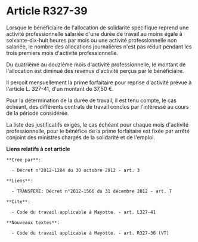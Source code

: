 # Article R327-39

Lorsque le bénéficiaire de l'allocation de solidarité spécifique reprend une activité professionnelle salariée d'une durée de
travail au moins égale à soixante-dix-huit heures par mois ou une activité professionnelle non salariée, le nombre des
allocations journalières n'est pas réduit pendant les trois premiers mois d'activité professionnelle. 

Du quatrième au douzième mois d'activité professionnelle, le montant de l'allocation est diminué des revenus d'activité
perçus par le bénéficiaire. 

Il perçoit mensuellement la prime forfaitaire pour reprise d'activité prévue à l'article L. 327-41, d'un montant de 37,50 €. 

Pour la détermination de la durée de travail, il est tenu compte, le cas échéant, des différents contrats de travail conclus
par l'intéressé au cours de la période considérée. 

La liste des justificatifs exigés, le cas échéant pour chaque mois d'activité professionnelle, pour le bénéfice de la prime
forfaitaire est fixée par arrêté conjoint des ministres chargés de la solidarité et de l'emploi.

**Liens relatifs à cet article**

	**Créé par**:

	  - Décret n°2012-1204 du 30 octobre 2012 - art. 3

	**Liens**:

	  - TRANSFERE: Décret n°2012-1566 du 31 décembre 2012 - art. 7

	**Cite**:

	  - Code du travail applicable à Mayotte. - art. L327-41

	**Nouveaux textes**:

	  - Code du travail applicable à Mayotte. - art. R327-36 (VT)
